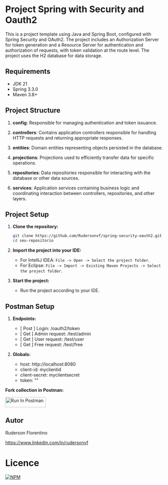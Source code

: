 # Project Spring with Security and Oauth2

This is a project template using Java and Spring Boot, configured with Spring Security and OAuth2.
The project includes an Authorization Server for token generation 
and a Resource Server for authentication and authorization of requests,
with token validation at the route level. The project uses the H2 database for data storage.

## Requirements

- JDK 21
- Spring 3.3.0
- Maven 3.8+

## Project Structure

1. **config**: Responsible for managing authentication and token issuance.

2. **controllers**: Contains application controllers responsible for handling HTTP requests and returning appropriate responses.

3. **entities**: Domain entities representing objects persisted in the database.

4. **projections**: Projections used to efficiently transfer data for specific operations.

5. **repositories**: Data repositories responsible for interacting with the database or other data sources.

6. **services**: Application services containing business logic and coordinating interaction between controllers, repositories, and other layers.

## Project Setup

1. **Clone the repository:**

    ```bash
    git clone https://github.com/Rudersonvf/spring-security-oauth2.git
    cd seu-repositorio
    ```

2. **Import the project into your IDE:**

   - For IntelliJ IDEA: `File -> Open -> Select the project folder`.
   - For Eclipse: `File -> Import -> Existing Maven Projects -> Select the project folder`.


3. **Start the project:**

   - Run the project according to your IDE.

## Postman Setup

1. **Endpoints:**
   
   - [ Post ] Login: /oauth2/token
   - [ Get ] Admin request: /test/admin
   - [ Get ] User request: /test/user
   - [ Get ] Free request: /test/free


2. **Globals:**
   
   - host: http://localhost:8080
   - client-id: myclientid
   - client-secret: myclientsecret
   - token: ""


**Fork collection in Postman:**

[<img src="https://run.pstmn.io/button.svg" alt="Run In Postman" style="width: 128px; height: 32px;">](https://god.gw.postman.com/run-collection/32793447-968ecfbe-11cc-421e-9266-0626e6aa411f?action=collection%2Ffork&source=rip_markdown&collection-url=entityId%3D32793447-968ecfbe-11cc-421e-9266-0626e6aa411f%26entityType%3Dcollection%26workspaceId%3Dec03cabd-7017-4e1e-9732-ede9cc8e46b8)

## Autor

Ruderson Florentino

https://www.linkedin.com/in/rudersonvf

# Licence
[![NPM](https://img.shields.io/npm/l/react)](https://github.com/devsuperior/sds1-wmazoni/blob/master/LICENSE) 

